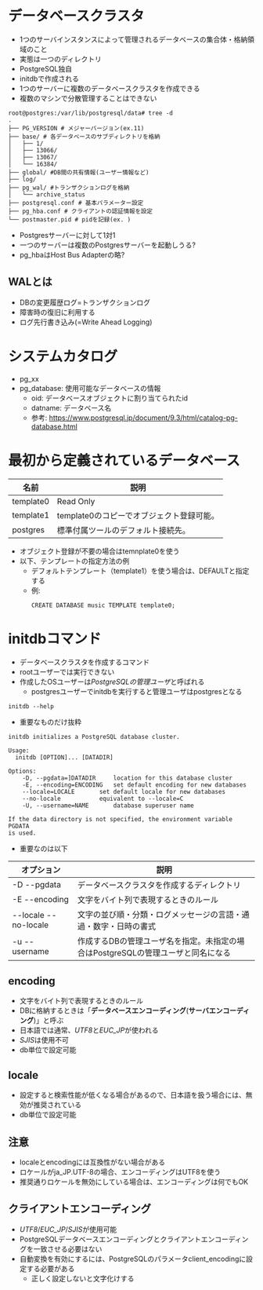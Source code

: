 # データベースクラスタ
- 1つのサーバインスタンスによって管理されるデータベースの集合体・格納領域のこと
- 実態は一つのディレクトリ
- PostgreSQL独自
- initdbで作成される
- 1つのサーバーに複数のデータベースクラスタを作成できる
- 複数のマシンで分散管理することはできない

```
root@postgres:/var/lib/postgresql/data# tree -d
.
├── PG_VERSION # メジャーバージョン(ex.11)
├── base/ # 各データベースのサブディレクトリを格納
│   ├── 1/
│   ├── 13066/
│   ├── 13067/
│   └── 16384/
├── global/ #DB間の共有情報(ユーザー情報など)
├── log/
├── pg_wal/ #トランザクションログを格納
│   └── archive_status
├── postgresql.conf # 基本パラメーター設定
├── pg_hba.conf # クライアントの認証情報を設定
└── postmaster.pid # pidを記録(ex. )

```

- Postgresサーバーに対して1対1
- 一つのサーバーは複数のPostgresサーバーを起動しうる?
- pg_hbaはHost Bus Adapterの略?

## WALとは
- DBの変更履歴ログ=トランザクションログ
- 障害時の復旧に利用する
- ログ先行書き込み(=Write Ahead Logging)



# システムカタログ
- pg_xx
- pg_database: 使用可能なデータベースの情報
    - oid: データベースオブジェクトに割り当てられたid
    - datname: データベース名
    - 参考: https://www.postgresql.jp/document/9.3/html/catalog-pg-database.html


# 最初から定義されているデータベース

|名前|説明|
|---|---|
|template0|Read Only|
|template1|template0のコピーでオブジェクト登録可能。|
|postgres|標準付属ツールのデフォルト接続先。|

- オブジェクト登録が不要の場合はtemnplate0を使う
- 以下、テンプレートの指定方法の例
    - デフォルトテンプレート（template1）を使う場合は、DEFAULTと指定する
    - 例:
        ```
        CREATE DATABASE music TEMPLATE template0;
        ```

# initdbコマンド
- データベースクラスタを作成するコマンド
- rootユーザーでは実行できない
- 作成したOSユーザーは*PostgreSQLの管理ユーザ*と呼ばれる
    - postgresユーザーでinitdbを実行すると管理ユーザはpostgresとなる

```
initdb --help
```

- 重要なものだけ抜粋

```
initdb initializes a PostgreSQL database cluster.

Usage:
  initdb [OPTION]... [DATADIR]

Options:
    -D, --pgdata=]DATADIR     location for this database cluster
    -E, --encoding=ENCODING   set default encoding for new databases
    --locale=LOCALE       set default locale for new databases
    --no-locale           equivalent to --locale=C
    -U, --username=NAME       database superuser name

If the data directory is not specified, the environment variable PGDATA
is used.
```

- 重要なのは以下

|オプション|説明|
|---|---|
|-D --pgdata |データベースクラスタを作成するディレクトリ|
|-E --encoding|文字をバイト列で表現するときのルール|
|--locale --no-locale|文字の並び順・分類・ログメッセージの言語・通過・数字・日時の書式|
|-u --username|作成するDBの管理ユーザ名を指定。未指定の場合はPostgreSQLの管理ユーザと同名になる|

## encoding
- 文字をバイト列で表現するときのルール
- DBに格納するときは「**データベースエンコーディング**(**サーバエンコーディング**)」と呼ぶ
- 日本語では通常、*UTF8*と*EUC_JP*が使われる
- *SJIS*は使用不可
- db単位で設定可能

## locale
- 設定すると検索性能が低くなる場合があるので、日本語を扱う場合には、無効が推奨されている
- db単位で設定可能

## 注意
- localeとencodingには互換性がない場合がある
- ロケールがja_JP.UTF-8の場合、エンコーディングはUTF8を使う
- 推奨通りロケールを無効にしている場合は、エンコーディングは何でもOK

## クライアントエンコーディング
- *UTF8*/*EUC_JP*/*SJIS*が使用可能
- PostgreSQLデータベースエンコーディングとクライアントエンコーディングを一致させる必要はない
- 自動変換を有効にするには、PostgreSQLのパラメータclient_encodingに設定する必要がある
    - 正しく設定しないと文字化けする
